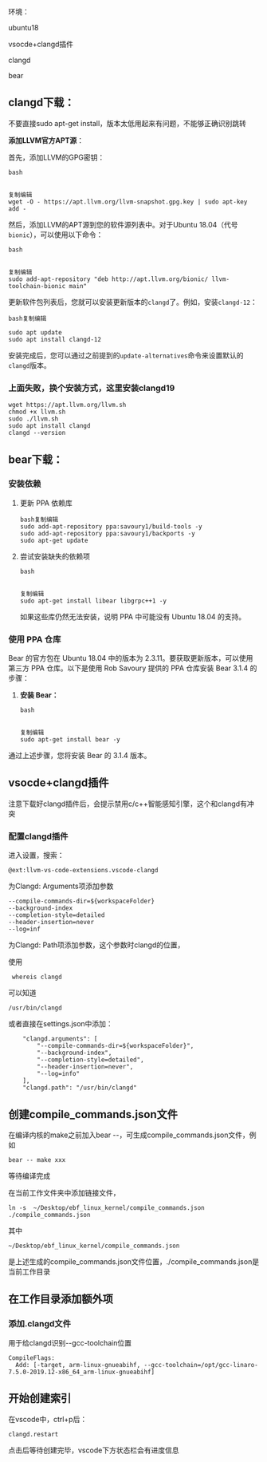 环境：

ubuntu18

vsocde+clangd插件

clangd

bear

## clangd下载：

不要直接sudo apt-get install，版本太低用起来有问题，不能够正确识别跳转

**添加LLVM官方APT源**：

首先，添加LLVM的GPG密钥：

```
bash


复制编辑
wget -O - https://apt.llvm.org/llvm-snapshot.gpg.key | sudo apt-key add -
```

然后，添加LLVM的APT源到您的软件源列表中。对于Ubuntu 18.04（代号`bionic`），可以使用以下命令：

```
bash


复制编辑
sudo add-apt-repository "deb http://apt.llvm.org/bionic/ llvm-toolchain-bionic main"
```

更新软件包列表后，您就可以安装更新版本的`clangd`了。例如，安装`clangd-12`：

```
bash复制编辑

sudo apt update
sudo apt install clangd-12
```

安装完成后，您可以通过之前提到的`update-alternatives`命令来设置默认的`clangd`版本。



### 上面失败，换个安装方式，这里安装clangd19

```
wget https://apt.llvm.org/llvm.sh
chmod +x llvm.sh
sudo ./llvm.sh
sudo apt install clangd
clangd --version
```



## bear下载：

### 安装依赖

1. 更新 PPA 依赖库

   ```
   bash复制编辑
   sudo add-apt-repository ppa:savoury1/build-tools -y
   sudo add-apt-repository ppa:savoury1/backports -y
   sudo apt-get update
   ```

2. 尝试安装缺失的依赖项

   ```
   bash
   
   
   复制编辑
   sudo apt-get install libear libgrpc++1 -y
   ```

   如果这些库仍然无法安装，说明 PPA 中可能没有 Ubuntu 18.04 的支持。

### 使用 PPA 仓库

Bear 的官方包在 Ubuntu 18.04 中的版本为 2.3.11。要获取更新版本，可以使用第三方 PPA 仓库。以下是使用 Rob Savoury 提供的 PPA 仓库安装 Bear 3.1.4 的步骤：

1. **安装 Bear：**

   ```
   bash
   
   
   复制编辑
   sudo apt-get install bear -y
   ```


通过上述步骤，您将安装 Bear 的 3.1.4 版本。

## vsocde+clangd插件

注意下载好clangd插件后，会提示禁用c/c++智能感知引擎，这个和clangd有冲突

### 配置clangd插件

进入设置，搜索：

```
@ext:llvm-vs-code-extensions.vscode-clangd
```

为Clangd: Arguments项添加参数

```
--compile-commands-dir=${workspaceFolder}
--background-index
--completion-style=detailed
--header-insertion=never
--log=inf
```

为Clangd: Path项添加参数，这个参数时clangd的位置，

使用

```
 whereis clangd
```

可以知道

```
/usr/bin/clangd
```

或者直接在settings.json中添加：

```
    "clangd.arguments": [
        "--compile-commands-dir=${workspaceFolder}",
        "--background-index",
        "--completion-style=detailed",
        "--header-insertion=never",
        "--log=info"
    ],
    "clangd.path": "/usr/bin/clangd"
```

## 创建compile_commands.json文件

在编译内核的make之前加入bear --，可生成compile_commands.json文件，例如

```
bear -- make xxx
```

等待编译完成

在当前工作文件夹中添加链接文件，

```
ln -s  ~/Desktop/ebf_linux_kernel/compile_commands.json ./compile_commands.json
```

其中

```
~/Desktop/ebf_linux_kernel/compile_commands.json
```

是上述生成的compile_commands.json文件位置，./compile_commands.json是当前工作目录

## 在工作目录添加额外项

### 添加.clangd文件

用于给clangd识别--gcc-toolchain位置

```
CompileFlags:
  Add: [-target, arm-linux-gnueabihf, --gcc-toolchain=/opt/gcc-linaro-7.5.0-2019.12-x86_64_arm-linux-gnueabihf]
```

## 开始创建索引

在vscode中，ctrl+p后：

```
clangd.restart
```

点击后等待创建完毕，vscode下方状态栏会有进度信息


